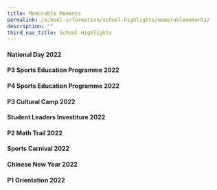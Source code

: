 ```yaml
---
title: Memorable Moments
permalink: /school-information/school-highlights/memorablemoments/
description: ""
third_nav_title: School Highlights
---
```

#### National Day 2022



#### P3 Sports Education Programme 2022



#### P4 Sports Education Programme 2022



#### P3 Cultural Camp 2022



#### Student Leaders Investiture 2022



#### P2 Math Trail 2022



#### Sports Carnival 2022



#### Chinese New Year 2022



#### P1 Orientation 2022



